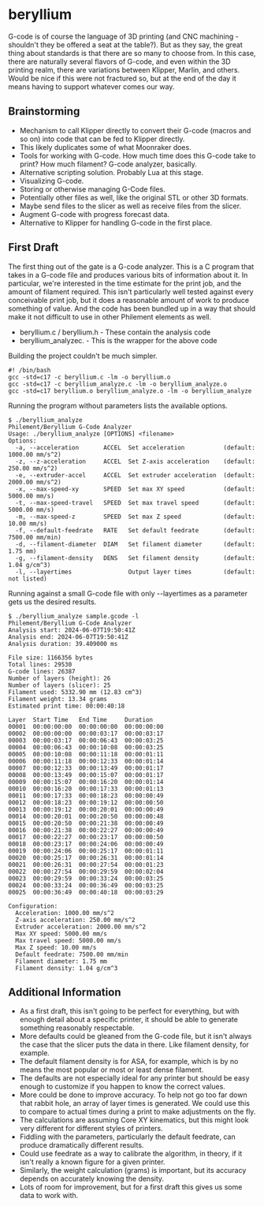 # beryllium
G-code is of course the language of 3D printing (and CNC machining - shouldn't they be offered a seat at the table?). But as they say, the great thing about standards is that there are so many to choose from. In this case, there are naturally several flavors of G-code, and even within the 3D printing realm, there are variations between Klipper, Marlin, and others. Would be nice if this were not fractured so, but at the end of the day it means having to support whatever comes our way.

## Brainstorming
- Mechanism to call Klipper directly to convert their G-code (macros and so on) into code that can be fed to Klipper directly.
- This likely duplicates some of what Moonraker does.
- Tools for working with G-code. How much time does this G-code take to print? How much filament? G-code analyzer, basically.
- Alternative scripting solution. Probably Lua at this stage.
- Visualizing G-code.
- Storing or otherwise managing G-Code files.
- Potentially other files as well, like the original STL or other 3D formats.
- Maybe send files to the slicer as well as receive files from the slicer.
- Augment G-code with progress forecast data.
- Alternative to Klipper for handling G-code in the first place.

## First Draft
The first thing out of the gate is a G-code analyzer. This is a C program that takes in a G-code file and produces various bits of information about it. In particular, we're interested in the time estimate for the print job, and the amount of filament required. This isn't particularly well tested against every conceivable print job, but it does a reasonable amount of work to produce something of value. And the code has been bundled up in a way that should make it not difficult to use in other Philement elements as well. 

- beryllium.c / beryllium.h - These contain the analysis code
- beryllium_analyzec. - This is the wrapper for the above code

Building the project couldn't be much simpler.
```
#! /bin/bash
gcc -std=c17 -c beryllium.c -lm -o beryllium.o
gcc -std=c17 -c beryllium_analyze.c -lm -o beryllium_analyze.o
gcc -std=c17 beryllium.o beryllium_analyze.o -lm -o beryllium_analyze
```

Running the program without parameters lists the available options.
```
$ ./beryllium_analyze
Philement/Beryllium G-Code Analyzer
Usage: ./beryllium_analyze [OPTIONS] <filename>
Options:
  -a, --acceleration       ACCEL  Set acceleration           (default: 1000.00 mm/s^2)
  -z, --z-acceleration     ACCEL  Set Z-axis acceleration    (default: 250.00 mm/s^2)
  -e, --extruder-accel     ACCEL  Set extruder acceleration  (default: 2000.00 mm/s^2)
  -x, --max-speed-xy       SPEED  Set max XY speed           (default: 5000.00 mm/s)
  -t, --max-speed-travel   SPEED  Set max travel speed       (default: 5000.00 mm/s)
  -m, --max-speed-z        SPEED  Set max Z speed            (default: 10.00 mm/s)
  -f, --default-feedrate   RATE   Set default feedrate       (default: 7500.00 mm/min)
  -d, --filament-diameter  DIAM   Set filament diameter      (default: 1.75 mm)
  -g, --filament-density   DENS   Set filament density       (default: 1.04 g/cm^3)
  -l, --layertimes                Output layer times         (default: not listed)
```
Running against a small G-code file with only --layertimes as a parameter gets us the desired results.
```
$ ./beryllium_analyze sample.gcode -l
Philement/Beryllium G-Code Analyzer
Analysis start: 2024-06-07T19:50:41Z
Analysis end: 2024-06-07T19:50:41Z
Analysis duration: 39.409000 ms

File size: 1166356 bytes
Total lines: 29530
G-code lines: 26387
Number of layers (height): 26
Number of layers (slicer): 25
Filament used: 5332.90 mm (12.83 cm^3)
Filament weight: 13.34 grams
Estimated print time: 00:00:40:18

Layer  Start Time   End Time     Duration
00001  00:00:00:00  00:00:00:00  00:00:00:00
00002  00:00:00:00  00:00:03:17  00:00:03:17
00003  00:00:03:17  00:00:06:43  00:00:03:25
00004  00:00:06:43  00:00:10:08  00:00:03:25
00005  00:00:10:08  00:00:11:18  00:00:01:11
00006  00:00:11:18  00:00:12:33  00:00:01:14
00007  00:00:12:33  00:00:13:49  00:00:01:17
00008  00:00:13:49  00:00:15:07  00:00:01:17
00009  00:00:15:07  00:00:16:20  00:00:01:14
00010  00:00:16:20  00:00:17:33  00:00:01:13
00011  00:00:17:33  00:00:18:23  00:00:00:49
00012  00:00:18:23  00:00:19:12  00:00:00:50
00013  00:00:19:12  00:00:20:01  00:00:00:49
00014  00:00:20:01  00:00:20:50  00:00:00:48
00015  00:00:20:50  00:00:21:38  00:00:00:49
00016  00:00:21:38  00:00:22:27  00:00:00:49
00017  00:00:22:27  00:00:23:17  00:00:00:50
00018  00:00:23:17  00:00:24:06  00:00:00:49
00019  00:00:24:06  00:00:25:17  00:00:01:11
00020  00:00:25:17  00:00:26:31  00:00:01:14
00021  00:00:26:31  00:00:27:54  00:00:01:23
00022  00:00:27:54  00:00:29:59  00:00:02:04
00023  00:00:29:59  00:00:33:24  00:00:03:25
00024  00:00:33:24  00:00:36:49  00:00:03:25
00025  00:00:36:49  00:00:40:18  00:00:03:29

Configuration:
  Acceleration: 1000.00 mm/s^2
  Z-axis acceleration: 250.00 mm/s^2
  Extruder acceleration: 2000.00 mm/s^2
  Max XY speed: 5000.00 mm/s
  Max travel speed: 5000.00 mm/s
  Max Z speed: 10.00 mm/s
  Default feedrate: 7500.00 mm/min
  Filament diameter: 1.75 mm
  Filament density: 1.04 g/cm^3
```
## Additional Information
- As a first draft, this isn't going to be perfect for everything, but with enough detail about a specific printer, it should be able to generate something reasonably respectable.
- More defaults could be gleaned from the G-code file, but it isn't always the case that the slicer puts the data in there. Like filament density, for example.
- The default filament density is for ASA, for example, which is by no means the most popular or most or least dense filament.
- The defaults are not especially ideal for any printer but should be easy enough to customize if you happen to know the correct values.
- More could be done to improve accuracy. To help not go too far down that rabbit hole, an array of layer times is generated. We could use this to compare to actual times during a print to make adjustments on the fly.
- The calculations are assuming Core XY kinematics, but this might look very different for different styles of printers.
- Fiddling with the parameters, particularly the default feedrate, can produce dramatically different results.
- Could use feedrate as a way to calibrate the algorithm, in theory, if it isn't really a known figure for a given printer.
- Similarly, the weight calculation (grams) is important, but its accuracy depends on accurately knowing the density.
- Lots of room for improvement, but for a first draft this gives us some data to work with.

